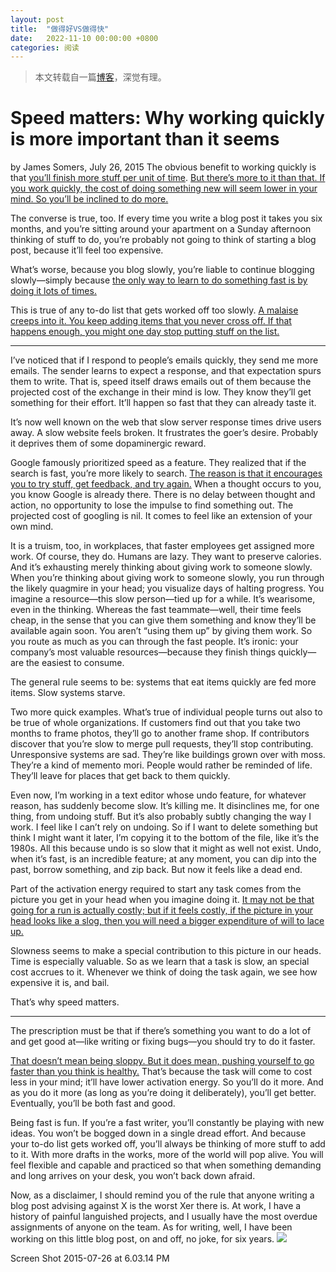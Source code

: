```yaml
---
layout: post
title:  "做得好VS做得快"
date:   2022-11-10 00:00:00 +0800
categories: 阅读
---
```


> 本文转载自一篇[博客](http://jsomers.net/blog/speed-matters)，深觉有理。

# Speed matters: Why working quickly is more important than it seems
by James Somers, July 26, 2015
The obvious benefit to working quickly is that <u>you’ll finish more stuff per unit of time</u>. <u>But there’s more to it than that. If you work quickly, the cost of doing something new will seem lower in your mind. So you’ll be inclined to do more.</u>

The converse is true, too. If every time you write a blog post it takes you six months, and you’re sitting around your apartment on a Sunday afternoon thinking of stuff to do, you’re probably not going to think of starting a blog post, because it’ll feel too expensive.

What’s worse, because you blog slowly, you’re liable to continue blogging slowly—simply because <u>the only way to learn to do something fast is by doing it lots of times.</u>

This is true of any to-do list that gets worked off too slowly. <u>A malaise creeps into it. You keep adding items that you never cross off. If that happens enough, you might one day stop putting stuff on the list.</u>

* * *

I’ve noticed that if I respond to people’s emails quickly, they send me more emails. The sender learns to expect a response, and that expectation spurs them to write. That is, speed itself draws emails out of them because the projected cost of the exchange in their mind is low. They know they’ll get something for their effort. It’ll happen so fast that they can already taste it.

It’s now well known on the web that slow server response times drive users away. A slow website feels broken. It frustrates the goer’s desire. Probably it deprives them of some dopaminergic reward.

Google famously prioritized speed as a feature. They realized that if the search is fast, you’re more likely to search. <u>The reason is that it encourages you to try stuff, get feedback, and try again.</u> When a thought occurs to you, you know Google is already there. There is no delay between thought and action, no opportunity to lose the impulse to find something out. The projected cost of googling is nil. It comes to feel like an extension of your own mind.

It is a truism, too, in workplaces, that faster employees get assigned more work. Of course, they do. Humans are lazy. They want to preserve calories. And it’s exhausting merely thinking about giving work to someone slowly. When you’re thinking about giving work to someone slowly, you run through the likely quagmire in your head; you visualize days of halting progress. You imagine a resource—this slow person—tied up for a while. It’s wearisome, even in the thinking. Whereas the fast teammate—well, their time feels cheap, in the sense that you can give them something and know they’ll be available again soon. You aren’t “using them up” by giving them work. So you route as much as you can through the fast people. It’s ironic: your company’s most valuable resources—because they finish things quickly—are the easiest to consume.

The general rule seems to be: systems that eat items quickly are fed more items. Slow systems starve.

Two more quick examples. What’s true of individual people turns out also to be true of whole organizations. If customers find out that you take two months to frame photos, they’ll go to another frame shop. If contributors discover that you’re slow to merge pull requests, they’ll stop contributing. Unresponsive systems are sad. They’re like buildings grown over with moss. They’re a kind of memento mori. People would rather be reminded of life. They’ll leave for places that get back to them quickly.

Even now, I’m working in a text editor whose undo feature, for whatever reason, has suddenly become slow. It’s killing me. It disinclines me, for one thing, from undoing stuff. But it’s also probably subtly changing the way I work. I feel like I can’t rely on undoing. So if I want to delete something but think I might want it later, I’m copying it to the bottom of the file, like it’s the 1980s. All this because undo is so slow that it might as well not exist. Undo, when it’s fast, is an incredible feature; at any moment, you can dip into the past, borrow something, and zip back. But now it feels like a dead end.

Part of the activation energy required to start any task comes from the picture you get in your head when you imagine doing it. <u>It may not be that going for a run is actually costly; but if it feels costly, if the picture in your head looks like a slog, then you will need a bigger expenditure of will to lace up.</u>

Slowness seems to make a special contribution to this picture in our heads. Time is especially valuable. So as we learn that a task is slow, an special cost accrues to it. Whenever we think of doing the task again, we see how expensive it is, and bail.

That’s why speed matters.

* * *

The prescription must be that if there’s something you want to do a lot of and get good at—like writing or fixing bugs—you should try to do it faster.

<u>That doesn’t mean being sloppy. But it does mean, pushing yourself to go faster than you think is healthy.</u> That’s because the task will come to cost less in your mind; it’ll have lower activation energy. So you’ll do it more. And as you do it more (as long as you’re doing it deliberately), you’ll get better. Eventually, you’ll be both fast and good.

Being fast is fun. If you’re a fast writer, you’ll constantly be playing with new ideas. You won’t be bogged down in a single dread effort. And because your to-do list gets worked off, you’ll always be thinking of more stuff to add to it. With more drafts in the works, more of the world will pop alive. You will feel flexible and capable and practiced so that when something demanding and long arrives on your desk, you won’t back down afraid.

Now, as a disclaimer, I should remind you of the rule that anyone writing a blog post advising against X is the worst Xer there is. At work, I have a history of painful languished projects, and I usually have the most overdue assignments of anyone on the team. As for writing, well, I have been working on this little blog post, on and off, no joke, for six years.
![](https://s2.loli.net/2022/11/10/hDNdIGqOisMPfwj.png)

Screen Shot 2015-07-26 at 6.03.14 PM